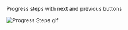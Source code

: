 Progress steps with next and previous buttons


![Progress Steps gif](https://user-images.githubusercontent.com/40835798/120933415-fc76e380-c6f1-11eb-83f1-2a6a09fe332d.gif)
